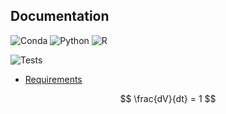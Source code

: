 ## Documentation

![Conda](https://img.shields.io/badge/conda-25.5.1-blue)
![Python](https://img.shields.io/badge/python-3.13.5-yellow)
![R](https://img.shields.io/badge/R-4.4.3-red)

![Tests](https://github.com/dgalvis/ML_train/actions/workflows/tests.yml/badge.svg)

- [Requirements](requirements.md)

$$
\frac{dV}{dt} = 1
$$
